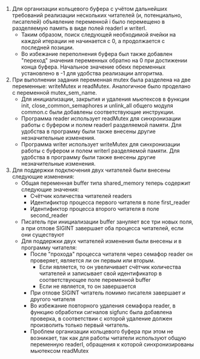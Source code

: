 1. Для организации кольцевого буфера с учётом дальнейших требований реализации нескольких читателей (и, потенциально, писателей) объявление переменной i было перемещено в разделяемую память в виде полей readerI и writerI.
    - Таким образом, поиск следующей необходимой ячейки на каждой итерации не начинается с 0, а продолжается с последней позиции.
    - Во избежание переполнения буфера был также добавлен "переход" значения переменных обратно на 0 при достижении конца буфера. Начальное значение обеих переменных установлено в -1 для удобства реализации алгоритма.
2. При выполнении задания переменная mutex была разделена на две переменные: writeMutex и readMutex. Аналогичное было проделано с переменной mutex_sem_name.
    - Для инициализации, закрытия и удаления мьютексов в функции init, close_common_semaphores и unlink_all общего модуля common.c были добавлены соответствующие инструкции.
    - Программа reader использует readMutex для синхронизации работы с буфером и полем readerI разделяемой памяти. Для удобства в программу были также внесены другие незначительные изменения.
    - Программа writer использует writeMutex для синхронизации работы с буфером и полем writerI разделяемой памяти. Для удобства в программу были также внесены другие незначительные изменения.
3. Для поддержки подключения двух читателей были внесены следующие изменения:
    - Общая переменная buffer типа shared_memory теперь содержит следующие значения:
        - Счётчик количества читателей readers
        - Идентификтор процесса первого читателя в поле first_reader
        - Идентификтор процесса второго читателя в поле second_reader
    - Писатель при инициализации buffer зануляет все три новых поля, а при отлове SIGINT завершает оба процесса читателей, если они существуют
    - Для поддержки двух читателей изменения были внесены и в программу читателя:
        - После "прохода" процесса читателя через семафор reader он проверяет, является ли он первым или вторым.
            - Если является, то он увеличивает счётчик количества читателей и записывает свой идентификатор в соответствующее поле переменной buffer
            - Если не является, то он завершается 
        - При отлове SIGINT читатель помимо писателя завершает и другого читателя
        - Во избежание повторного удаления семафора reader, в функцию обработки сигналов sigfunc была добавлена проверка, в соответствии с которой удаление должен произволить только первый читатель.
        - Проблем организации кольцевого буфера при этом не возникает, так как для работы читатели используют общую переменную readerI, обращения к которой синхронизированы мьютексом readMutex